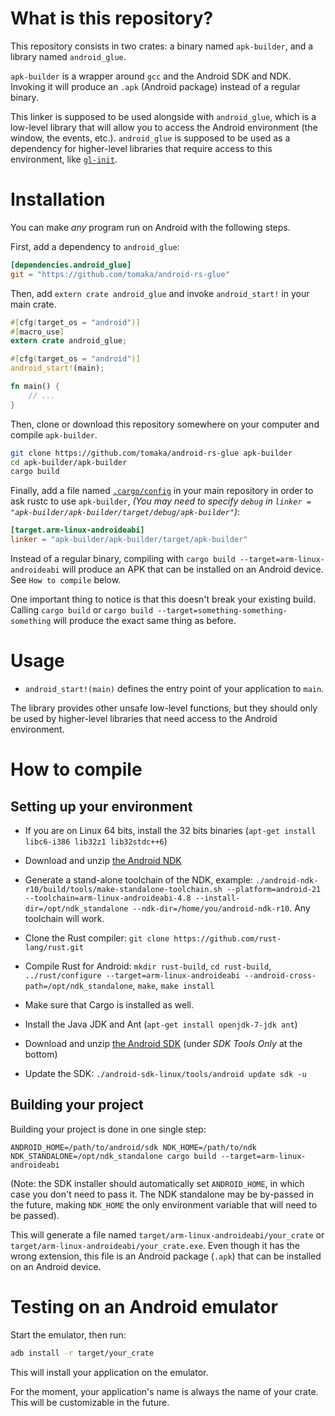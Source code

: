 # What is this repository?

This repository consists in two crates: a binary named `apk-builder`, and a library named `android_glue`.

`apk-builder` is a wrapper around `gcc` and the Android SDK and NDK. Invoking it will produce an `.apk` (Android package) instead of a regular binary.

This linker is supposed to be used alongside with `android_glue`, which is a low-level library that will allow you to access the Android environment (the window, the events, etc.). `android_glue` is supposed to be used as a dependency for higher-level libraries that require access to this environment, like [`gl-init`](https://github.com/tomaka/gl-init-rs).

# Installation

You can make *any* program run on Android with the following steps.

First, add a dependency to `android_glue`:

```toml
[dependencies.android_glue]
git = "https://github.com/tomaka/android-rs-glue"
```

Then, add `extern crate android_glue` and invoke `android_start!` in your main crate.

```rust
#[cfg(target_os = "android")]
#[macro_use] 
extern crate android_glue;

#[cfg(target_os = "android")]
android_start!(main);

fn main() {
    // ...
}
```

Then, clone or download this repository somewhere on your computer and compile `apk-builder`.

```sh
git clone https://github.com/tomaka/android-rs-glue apk-builder
cd apk-builder/apk-builder
cargo build
```

Finally, add a file named [`.cargo/config`](http://crates.io/config.html) in your main repository in order to ask rustc to use `apk-builder`, _(You may need to specify `debug` in `linker = "apk-builder/apk-builder/target/debug/apk-builder"`)_:

```toml
[target.arm-linux-androideabi]
linker = "apk-builder/apk-builder/target/apk-builder"
```

Instead of a regular binary, compiling with `cargo build --target=arm-linux-androideabi` will produce an APK that can be installed on an Android device. See `How to compile` below.

One important thing to notice is that this doesn't break your existing build. Calling `cargo build` or `cargo build --target=something-something-something` will produce the exact same thing as before.

# Usage

 - `android_start!(main)` defines the entry point of your application to `main`.

The library provides other unsafe low-level functions, but they should only be used by higher-level libraries that need access to the Android environment.

# How to compile

## Setting up your environment

 - If you are on Linux 64 bits, install the 32 bits binaries (`apt-get install libc6-i386 lib32z1 lib32stdc++6`)

 - Download and unzip [the Android NDK](http://developer.android.com/tools/sdk/ndk/index.html)
 - Generate a stand-alone toolchain of the NDK, example: `./android-ndk-r10/build/tools/make-standalone-toolchain.sh --platform=android-21 --toolchain=arm-linux-androideabi-4.8 --install-dir=/opt/ndk_standalone --ndk-dir=/home/you/android-ndk-r10`. Any toolchain will work.

 - Clone the Rust compiler: `git clone https://github.com/rust-lang/rust.git`
 - Compile Rust for Android: `mkdir rust-build`, `cd rust-build`, `../rust/configure --target=arm-linux-androideabi --android-cross-path=/opt/ndk_standalone`, `make`, `make install`

 - Make sure that Cargo is installed as well.

 - Install the Java JDK and Ant (`apt-get install openjdk-7-jdk ant`)

 - Download and unzip [the Android SDK](http://developer.android.com/sdk/index.html) (under *SDK Tools Only* at the bottom)
 - Update the SDK: `./android-sdk-linux/tools/android update sdk -u`

## Building your project

Building your project is done in one single step:

`ANDROID_HOME=/path/to/android/sdk NDK_HOME=/path/to/ndk NDK_STANDALONE=/opt/ndk_standalone cargo build --target=arm-linux-androideabi`

(Note: the SDK installer should automatically set `ANDROID_HOME`, in which case you don't need to pass it. The NDK standalone may be by-passed in the future, making `NDK_HOME` the only environment variable that will need to be passed).

This will generate a file named `target/arm-linux-androideabi/your_crate` or `target/arm-linux-androideabi/your_crate.exe`. Even though it has the wrong extension, this file is an Android package (`.apk`) that can be installed on an Android device.

# Testing on an Android emulator

Start the emulator, then run:

```sh
adb install -r target/your_crate
```

This will install your application on the emulator.

For the moment, your application's name is always the name of your crate. This will be customizable in the future.
